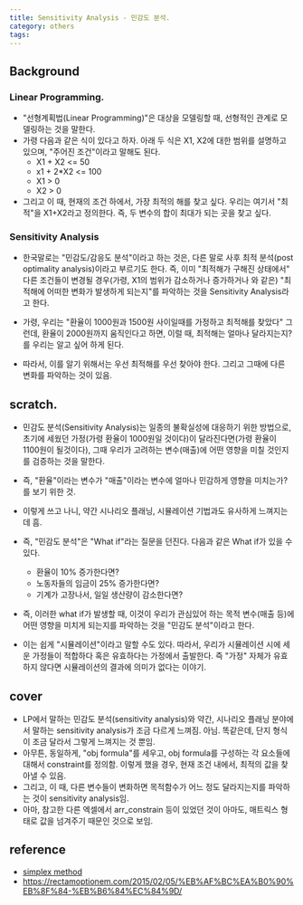 ```yaml
---
title: Sensitivity Analysis - 민감도 분석. 
category: others
tags: 
---
```

## Background

### Linear Programming. 

- "선형계획법(Linear Programming)"은 대상을 모델링할 때, 선형적인 관계로 모델링하는 것을 말한다. 
- 가령 다음과 같은 식이 있다고 하자. 아래 두 식은 X1, X2에 대한 범위를 설명하고 있으며, "주어진 조건"이라고 말해도 된다.
    - X1 + X2 <= 50
    - x1 + 2*X2 <= 100
    - X1 > 0 
    - X2 > 0 
- 그리고 이 때, 현재의 조건 하에서, 가장 최적의 해를 찾고 싶다. 우리는 여기서 "최적"을 X1+X2라고 정의한다. 즉, 두 변수의 합이 최대가 되는 곳을 찾고 싶다. 

### Sensitivity Analysis 

- 한국말로는 "민감도/감응도 분석"이라고 하는 것은, 다른 말로 사후 최적 분석(post optimality analysis)이라고 부르기도 한다. 즉, 이미 "최적해가 구해진 상태에서" 다른 조건들이 변경될 경우(가령, X1의 범위가 감소하거나 증가하거나 와 같은) "최적해에 어떠한 변화가 발생하게 되는지"를 파악하는 것을 Sensitivity Analysis라고 한다. 
- 가령, 우리는 "환율이 1000원과 1500원 사이일때를 가정하고 최적해를 찾았다" 그런데, 환율이 2000원까지 움직인다고 하면, 이럴 때, 최적해는 얼마나 달라지는지? 를 우리는 알고 싶어 하게 된다.

- 따라서, 이를 알기 위해서는 우선 최적해를 우선 찾아야 한다. 그리고 그때에 다른 변화를 파악하는 것이 있음. 

## scratch. 

- 민감도 분석(Sensitivity Analysis)는 일종의 불확실성에 대응하기 위한 방법으로, 초기에 세웠던 가정(가령 환율이 1000원일 것이다)이 달라진다면(가령 환율이 1100원이 될것이다), 그때 우리가 고려하는 변수(매출)에 어떤 영향을 미칠 것인지를 검증하는 것을 말한다. 
- 즉, "환율"이라는 변수가 "매출"이라는 변수에 얼마나 민감하게 영향을 미치는가? 를 보기 위한 것. 
- 이렇게 쓰고 나니, 약간 시나리오 플래닝, 시뮬레이션 기법과도 유사하게 느껴지는데 흠. 


- 즉, "민감도 분석"은 "What if"라는 질문을 던진다. 다음과 같은 What if가 있을 수 있다. 
    - 환율이 10% 증가한다면? 
    - 노동자들의 임금이 25% 증가한다면?
    - 기계가 고장나서, 일일 생산량이 감소한다면? 
- 즉, 이러한 what if가 발생할 때, 이것이 우리가 관심있어 하는 목적 변수(매출 등)에 어떤 영향을 미치게 되는지를 파악하는 것을 "민감도 분석"이라고 한다. 
- 이는 쉽게 "시뮬레이션"이라고 말할 수도 있다. 따라서, 우리가 시뮬레이션 시에 세운 가정들이 적합하다 혹은 유효하다는 가정에서 출발한다. 즉 "가정" 자체가 유효하지 않다면 시뮬레이션의 결과에 의미가 없다는 이야기. 


## cover

- LP에서 말하는 민감도 분석(sensitivity analysis)와 약간, 시나리오 플래닝 분야에서 말하는 sensitivity analysis가 조금 다르게 느껴짐. 아님. 똑같은데, 단지 형식이 조금 달라서 그렇게 느껴지는 것 뿐임. 
- 아무튼, 동일하게, "obj formula"를 세우고, obj formula를 구성하는 각 요소들에 대해서 constraint를 정의함. 이렇게 했을 경우, 현재 조건 내에서, 최적의 값을 찾아낼 수 있음.
- 그리고, 이 때, 다른 변수들이 변화하면 목적함수가 어느 정도 달라지는지를 파악하는 것이 sensitivity analysis임. 
- 아마, 참고한 다른 엑셀에서 arr_constrain 등이 있었던 것이 아마도, 매트릭스 형태로 값을 넘겨주기 때문인 것으로 보임. 


## reference

- [simplex method](https://blog.naver.com/ksj8406/221431564032)
- <https://rectamoptionem.com/2015/02/05/%EB%AF%BC%EA%B0%90%EB%8F%84-%EB%B6%84%EC%84%9D/>